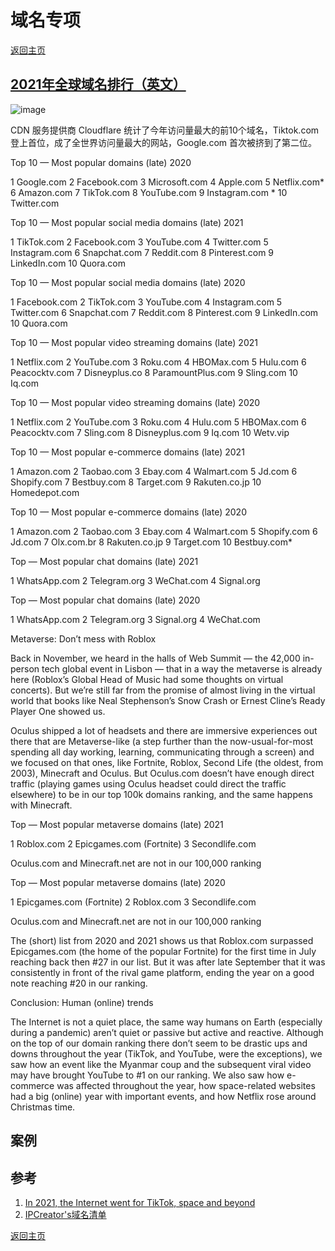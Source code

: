 # 域名专项
[返回主页](/)

## [2021年全球域名排行（英文）](https://blog.cloudflare.com/popular-domains-year-in-review-2021/)

![image](https://user-images.githubusercontent.com/42224627/147395464-ff60aef8-b885-4ee7-ae78-9be81a906718.png)

CDN 服务提供商 Cloudflare 统计了今年访问量最大的前10个域名，Tiktok.com 登上首位，成了全世界访问量最大的网站，Google.com 首次被挤到了第二位。

Top 10 — Most popular domains (late) 2020

1 Google.com
2 Facebook.com
3 Microsoft.com
4 Apple.com
5 Netflix.com*
6 Amazon.com
7 TikTok.com
8 YouTube.com
9 Instagram.com *
10 Twitter.com

Top 10 — Most popular social media domains (late) 2021

1 TikTok.com
2 Facebook.com
3 YouTube.com
4 Twitter.com
5 Instagram.com
6 Snapchat.com
7 Reddit.com
8 Pinterest.com
9 LinkedIn.com
10 Quora.com

Top 10 — Most popular social media domains (late) 2020

1 Facebook.com
2 TikTok.com
3 YouTube.com
4 Instagram.com
5 Twitter.com
6 Snapchat.com
7 Reddit.com
8 Pinterest.com
9 LinkedIn.com
10 Quora.com

Top 10 — Most popular video streaming domains (late) 2021

1 Netflix.com
2 YouTube.com
3 Roku.com
4 HBOMax.com
5 Hulu.com
6 Peacocktv.com
7 Disneyplus.co
8 ParamountPlus.com
9 Sling.com
10 Iq.com

Top 10 — Most popular video streaming domains (late) 2020

1 Netflix.com
2 YouTube.com
3 Roku.com
4 Hulu.com
5 HBOMax.com
6 Peacocktv.com
7 Sling.com
8 Disneyplus.com
9 Iq.com
10 Wetv.vip

Top 10 — Most popular e-commerce domains (late) 2021

1 Amazon.com
2 Taobao.com
3 Ebay.com
4 Walmart.com
5 Jd.com
6 Shopify.com
7 Bestbuy.com
8 Target.com
9 Rakuten.co.jp
10 Homedepot.com

Top 10 — Most popular e-commerce domains (late) 2020

1 Amazon.com
2 Taobao.com
3 Ebay.com
4 Walmart.com
5 Shopify.com
6 Jd.com
7 Olx.com.br
8 Rakuten.co.jp
9 Target.com
10 Bestbuy.com*

Top — Most popular chat domains (late) 2021

1 WhatsApp.com
2 Telegram.org
3 WeChat.com
4 Signal.org

Top — Most popular chat domains (late) 2020

1 WhatsApp.com
2 Telegram.org
3 Signal.org
4 WeChat.com

Metaverse: Don’t mess with Roblox

Back in November, we heard in the halls of Web Summit — the 42,000 in-person tech global event in Lisbon — that in a way the metaverse is already here (Roblox’s Global Head of Music had some thoughts on virtual concerts). But we’re still far from the promise of almost living in the virtual world that books like Neal Stephenson’s Snow Crash or Ernest Cline’s Ready Player One showed us.

Oculus shipped a lot of headsets and there are immersive experiences out there that are Metaverse-like (a step further than the now-usual-for-most spending all day working, learning, communicating through a screen) and we focused on that ones, like Fortnite, Roblox, Second Life (the oldest, from 2003), Minecraft and Oculus. But Oculus.com doesn’t have enough direct traffic (playing games using Oculus headset could direct the traffic elsewhere) to be in our top 100k domains ranking, and the same happens with Minecraft.

Top — Most popular metaverse domains (late) 2021

1 Roblox.com
2 Epicgames.com (Fortnite)
3 Secondlife.com

Oculus.com and Minecraft.net are not in our 100,000 ranking

Top — Most popular metaverse domains (late) 2020

1 Epicgames.com (Fortnite)
2 Roblox.com
3 Secondlife.com

Oculus.com and Minecraft.net are not in our 100,000 ranking

The (short) list from 2020 and 2021 shows us that Roblox.com surpassed Epicgames.com (the home of the popular Fortnite) for the first time in July reaching back then #27 in our list. But it was after late September that it was consistently in front of the rival game platform, ending the year on a good note reaching #20 in our ranking.

Conclusion: Human (online) trends

The Internet is not a quiet place, the same way humans on Earth (especially during a pandemic) aren’t quiet or passive but active and reactive. Although on the top of our domain ranking there don’t seem to be drastic ups and downs throughout the year (TikTok, and YouTube, were the exceptions), we saw how an event like the Myanmar coup and the subsequent viral video may have brought YouTube to #1 on our ranking. We also saw how e-commerce was affected throughout the year, how space-related websites had a big (online) year with important events, and how Netflix rose around Christmas time.

## 案例



## 参考

1. [In 2021, the Internet went for TikTok, space and beyond](https://blog.cloudflare.com/popular-domains-year-in-review-2021/)
2. [IPCreator's域名清单](https://dc.console.aliyun.com/next/index?spm=5176.2020520001.aliyun_sidebar.aliyun_sidebar_domain.3c794bd34d58Zt&accounttraceid=8e8ca84f-207e-446e-be5c-ef91e1ee1c3e#/overview)

[返回主页](/)
